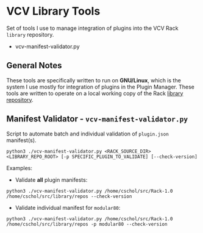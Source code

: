 # VCV Library Tools

Set of tools I use to manage integration of plugins into the VCV Rack `library` repository.

- vcv-manifest-validator.py

## General Notes

These tools are specifically written to run on **GNU/Linux**, which is the system I use mostly for integration of plugins in the Plugin Manager.
These tools are written to operate on a local working copy of the Rack [library repository](https://github.com/VCVRack/library).

## Manifest Validator - `vcv-manifest-validator.py`

Script to automate batch and individual validation of `plugin.json` manifest(s).

```
python3 ./vcv-manifest-validator.py <RACK_SOURCE_DIR> <LIBRARY_REPO_ROOT> [-p SPECIFIC_PLUGIN_TO_VALIDATE] [--check-version]
```

Examples:

- Validate **all** plugin manifests:

```
python3 ./vcv-manifest-validator.py /home/cschol/src/Rack-1.0 /home/cschol/src/library/repos --check-version
```

- Validate individual manifest for `modular80`:

```
python3 ./vcv-manifest-validator.py /home/cschol/src/Rack-1.0 /home/cschol/src/library/repos -p modular80 --check-version
```
